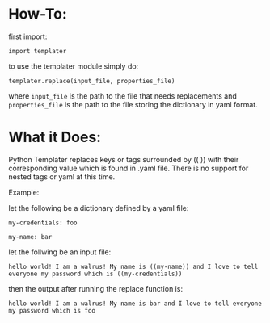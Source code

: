 How-To:
=====

first import:

`import templater`

to use the templater module simply do:

`templater.replace(input_file, properties_file)`

where `input_file` is the path to the file that needs replacements and `properties_file` is the path to the file storing the dictionary in yaml format.

What it Does:
=============

Python Templater replaces keys or tags surrounded by (( )) with their corresponding value which is found in .yaml file. There is no support for nested tags or yaml at this time.

Example:

let the following be a dictionary defined by a yaml file:

`my-credentials: foo`

`my-name: bar`

let the follwing be an input file:

`hello world!
I am a walrus!
My name is ((my-name)) and I love to tell everyone my password which is ((my-credentials))
`

then the output after running the replace function is:

`hello world!
I am a walrus!
My name is bar and I love to tell everyone my password which is foo`
